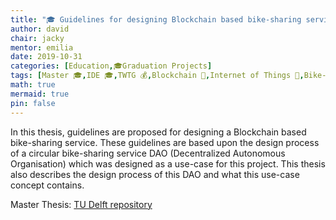 ```yaml
---
title: "🎓 Guidelines for designing Blockchain based bike-sharing services"
author: david
chair: jacky
mentor: emilia
date: 2019-10-31
categories: [Education,🎓Graduation Projects]
tags: [Master 🎓,IDE 🎓,TWTG 💰,Blockchain 📱,Internet of Things 📱,Bike-sharing 🚌,Circular Economy 🌱]
math: true
mermaid: true
pin: false
---
```


In this thesis, guidelines are proposed for designing a Blockchain based bike-sharing service. These guidelines are based upon the design process of a circular bike-sharing service DAO (Decentralized Autonomous Organisation) which was designed as a use-case for this project. This thesis also describes the design process of this DAO and what this use-case concept contains.

Master Thesis: [TU Delft repository](https://repository.tudelft.nl/islandora/object/uuid%3A62e84ae9-beff-43d6-88a9-203c9ef4f3a9?collection=education)